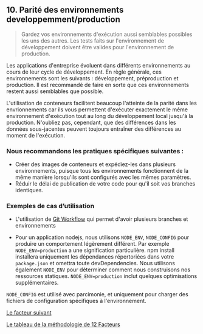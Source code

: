 ## 10. Parité des environnements developpemment/production

> Gardez vos environnements d'exécution aussi semblables possibles les uns des autres. Les tests faits sur l'environnement de développement doivent être valides pour l'environnement de production.

Les applications d'entreprise évoluent dans différents environnements au cours de leur cycle de développement. En règle générale, ces environnements sont les suivants : développement, préproduction et production. Il est recommandé de faire en sorte que ces environnements restent aussi semblables que possible.

L'utilisation de conteneurs facilitent beaucoup l'atteinte de la parité dans les envrionnements car ils vous permettent d'exécuter exactement le même environnement d'exécution tout au long du développement local jusqu'à la production. N'oubliez pas, cependant, que des différences dans les données sous-jacentes peuvent toujours entraîner des différences au moment de l'exécution.

### Nous recommandons les pratiques spécifiques suivantes :

- Créer des images de conteneurs et expédiez-les dans plusieurs environnements, puisque tous les environnements fonctionnent de la même manière lorsqu'ils sont configurés avec les mêmes paramètres.
- Réduir le délai de publication de votre code pour qu'il soit vos branches identiques.

### Exemples de cas d’utilisation

- L'utilisation de [Git Workflow](https://nvie.com/posts/a-successful-git-branching-model/) qui permet d'avoir plusieurs branches et environnements 

- Pour un application nodejs, nous utilisons `NODE_ENV`, `NODE_CONFIG` pour produire un comportement légèrement différent. Par exemple `NODE_ENV=production` a une signification particulière. npm install installera uniquement les dépendances répertoriées dans votre `package.json` et omettra toute devDependencies. Nous utilisons également `NODE_ENV` pour déterminer comment nous construisons nos ressources statiques. `NODE_ENV=production` inclut quelques optimisations supplémentaires.

`NODE_CONFIG` est utilisé avec parcimonie, et uniquement pour charger des fichiers de configuration spécifiques à l'environnement.


[Le facteur suivant](./11_journaux.md)

[Le tableau de la méthodologie de 12 Facteurs](../README.md)
